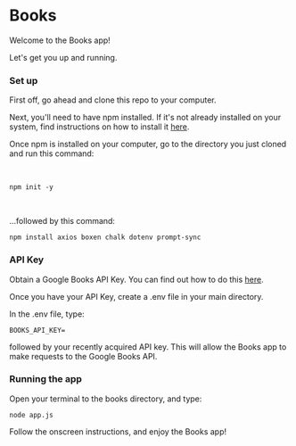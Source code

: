 <h1>Books</h1>
<p>Welcome to the Books app!</p>
<p>Let's get you up and running.</p>

<h3>Set up</h3>
<p>First off, go ahead and clone this repo to your computer.</p>
<p>Next, you'll need to have npm installed. If it's not already installed on your system, find instructions on how to install it <a href='https://www.npmjs.com/get-npm'>here</a>.</p>


<p>Once npm is installed on your computer, go to the directory you just cloned and run this command:</p><br>

```npm init -y```

<br><p>...followed by this command:</p>

```npm install axios boxen chalk dotenv prompt-sync```


<h3>API Key</h3>
<p>Obtain a Google Books API Key. You can find out how to do this <a href='https://developers.google.com/books/docs/v1/using#APIKey'>here</a>.</p>
<p>Once you have your API Key, create a .env file in your main directory.</p>
<p>In the .env file, type:</p>

```BOOKS_API_KEY=```

<p>followed by your recently acquired API key. This will allow the Books app to make requests to the Google Books API.</p>


<h3>Running the app</h3>
<p>Open your terminal to the books directory, and type:</p>

```node app.js```


<p>Follow the onscreen instructions, and enjoy the Books app!</p>


